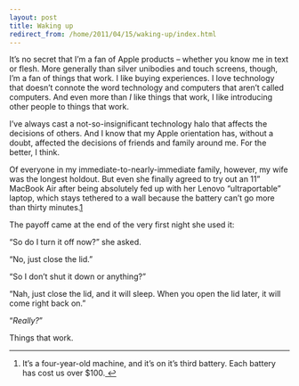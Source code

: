 ```yaml
---
layout: post
title: Waking up
redirect_from: /home/2011/04/15/waking-up/index.html
---
```

<p>It’s no secret that I’m a fan of Apple products – whether you know me in text or flesh.  More generally than silver unibodies and touch screens, though, I’m a fan of things that work.
I like buying experiences. I love technology that doesn’t connote the word technology and computers that aren’t called computers.  And even more than <em>I</em> like things that work, I like introducing other people to things that work.</p>
<p>I’ve always cast a not-so-insignificant technology halo that affects the decisions of others.  And I know that my Apple orientation has, without a doubt, affected the decisions of friends and family around me. For the better, I think.</p>
<p>Of everyone in my immediate-to-nearly-immediate family, however, my wife was the longest holdout. But even she finally agreed to try out an 11” MacBook Air after being absolutely fed up with her Lenovo “ultraportable” laptop, which stays tethered to a wall because the battery can’t go more than thirty minutes.<a id="fnref:batt" class="footnote" title="see footnote" href="#fn:batt">1</a></p>
<p>The payoff came at the end of the very first night she used it:</p>
<p>“So do I turn it off now?” she asked.</p>
<p>“No, just close the lid.”</p>
<p>“So I don’t shut it down or anything?”</p>
<p>“Nah, just close the lid, and it will sleep.  When you open the lid later, it will come right back on.”</p>
<p>“<em>Really?</em>”</p>
<p>Things that work.</p>
<div class="footnotes">
<hr />
<ol>
<li id="fn:batt">It’s a four-year-old machine, and it’s on it’s third battery. Each battery has cost us over $100.<a class="reversefootnote" title="return to article" href="#fnref:batt"> ↩</a></li>
</ol>
</div>
